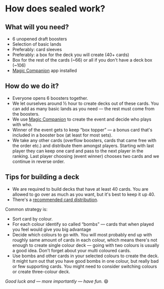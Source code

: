 # How does sealed work?

## What will you need?

- 6 unopened draft boosters
- Selection of basic lands
- Preferably: card sleeves
- Preferably: a box for the deck you will create (40+ cards)
- Box for the rest of the cards (~66) or all if you don't have a deck box (~106)
- [Magic Companion](https://magic.wizards.com/en/products/companion-app) app installed

## How do we do it?

- Everyone opens 6 boosters together.
- We let ourselves around ½ hour to create decks out of these cards. You can add as many basic lands as you need — the rest must come from the boosters.
- We use [Magic Companion](https://magic.wizards.com/en/products/companion-app) to create the event and decide who plays with who.
- Winner of the event gets to keep “box topper” — a bonus card that's included in a booster box (at least for most sets).
- We take any other cards (overflow boosters, cards that came free with the order etc.) and distribute them amongst players. Starting with last player they can keep one card and pass to the next player in the ranking. Last player choosing (event winner) chooses two cards and we continue in reverse order.

## Tips for building a deck

- We are required to build decks that have at least 40 cards. You are allowed to go over as much as you want, but it's best to keep it up 40.
- There's a [recommended card distribution](https://docs.google.com/spreadsheets/d/13lglvTH3dDVUz4k9G1NLzoiRJzrCaWacC0iLHiuqewU/edit?usp=drivesdk).

Common strategy is:

- Sort card by colour.
- For each colour identify so called “bombs” — cards that when played you feel would give you big advantage
- Decide which colours to go with. You will most probably end up with roughly same amount of cards in each colour, which means there's not enough to create single colour deck — going with two colours is usually a good idea. Don't forget about your multi coloured cards.
- Use bombs and other cards in your selected colours to create the deck. It might turn out that you have good bombs in one colour, but really bad or few supporting cards. You might need to consider switching colours or create three-colour deck.

*Good luck and — more importantly — have fun.* 😄

